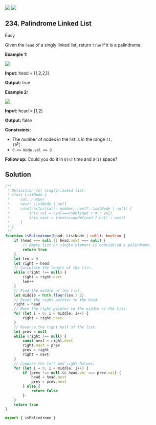 [![](https://img.shields.io/github/stars/LeetCode-in-TypeScript/LeetCode-in-TypeScript?label=Stars&style=flat-square)](https://github.com/LeetCode-in-TypeScript/LeetCode-in-TypeScript)
[![](https://img.shields.io/github/forks/LeetCode-in-TypeScript/LeetCode-in-TypeScript?label=Fork%20me%20on%20GitHub%20&style=flat-square)](https://github.com/LeetCode-in-TypeScript/LeetCode-in-TypeScript/fork)

## 234\. Palindrome Linked List

Easy

Given the `head` of a singly linked list, return `true` if it is a palindrome.

**Example 1:**

![](https://assets.leetcode.com/uploads/2021/03/03/pal1linked-list.jpg)

**Input:** head = [1,2,2,1]

**Output:** true 

**Example 2:**

![](https://assets.leetcode.com/uploads/2021/03/03/pal2linked-list.jpg)

**Input:** head = [1,2]

**Output:** false 

**Constraints:**

*   The number of nodes in the list is in the range <code>[1, 10<sup>5</sup>]</code>.
*   `0 <= Node.val <= 9`

**Follow up:** Could you do it in `O(n)` time and `O(1)` space?

## Solution

```typescript
/**
 * Definition for singly-linked list.
 * class ListNode {
 *     val: number
 *     next: ListNode | null
 *     constructor(val?: number, next?: ListNode | null) {
 *         this.val = (val===undefined ? 0 : val)
 *         this.next = (next===undefined ? null : next)
 *     }
 * }
 */
function isPalindrome(head: ListNode | null): boolean {
    if (head === null || head.next === null) {
        // Empty list or single element is considered a palindrome.
        return true
    }
    let len = 0
    let right = head
    // Calculate the length of the list.
    while (right !== null) {
        right = right.next
        len++
    }
    // Find the middle of the list.
    let middle = Math.floor(len / 2)
    // Reset the right pointer to the head.
    right = head
    // Move the right pointer to the middle of the list.
    for (let i = 0; i < middle; i++) {
        right = right.next
    }
    // Reverse the right half of the list.
    let prev = null
    while (right !== null) {
        const next = right.next
        right.next = prev
        prev = right
        right = next
    }
    // Compare the left and right halves.
    for (let i = 0; i < middle; i++) {
        if (prev !== null && head.val === prev.val) {
            head = head.next
            prev = prev.next
        } else {
            return false
        }
    }
    return true
}

export { isPalindrome }
```